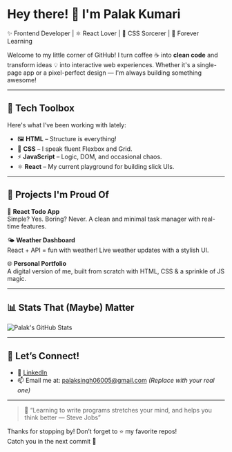 # Hey there! 👋 I'm Palak Kumari

✨ Frontend Developer | ⚛️ React Lover | 🎨 CSS Sorcerer | 🌱 Forever Learning

Welcome to my little corner of GitHub! I turn coffee ☕ into **clean code** and transform ideas 💡 into interactive web experiences. Whether it's a single-page app or a pixel-perfect design — I'm always building something awesome!

---

## 🔧 Tech Toolbox

Here's what I’ve been working with lately:

- 🖼️ **HTML** – Structure is everything!
- 🎨 **CSS** – I speak fluent Flexbox and Grid.
- ⚡ **JavaScript** – Logic, DOM, and occasional chaos.
- ⚛️ **React** – My current playground for building slick UIs.

---

## 🚀 Projects I'm Proud Of

🧰 **React Todo App**  
Simple? Yes. Boring? Never. A clean and minimal task manager with real-time features.

🌤️ **Weather Dashboard**  
React + API = fun with weather! Live weather updates with a stylish UI.

🌐 **Personal Portfolio**  
A digital version of me, built from scratch with HTML, CSS & a sprinkle of JS magic.

---

## 📊 Stats That (Maybe) Matter

![Palak's GitHub Stats](https://github-readme-stats.vercel.app/api?username=palak413&show_icons=true&theme=radical)

---

## 🤝 Let’s Connect!

- 🔗 [LinkedIn](https://www.linkedin.com/in/palak-kumari-6980a7314/)  
- 📫 Email me at: palaksingh06005@gmail.com *(Replace with your real one)*

---

> 🧠 “Learning to write programs stretches your mind, and helps you think better — Steve Jobs”

Thanks for stopping by! Don’t forget to ⭐ my favorite repos!  
Catch you in the next commit 🚀



